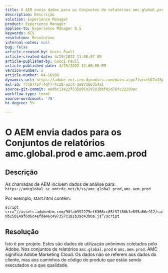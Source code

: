 ```yaml
---
title: O AEM envia dados para os Conjuntos de relatórios amc.global.prod e amc.aem.prod
description: Descrição
solution: Experience Manager
product: Experience Manager
applies-to: Experience Manager 6.5
keywords: KCS
resolution: Resolution
internal-notes: null
bug: false
article-created-by: Gucci Paull
article-created-date: 4/29/2022 11:08:07 AM
article-published-by: Gucci Paull
article-published-date: 4/29/2022 12:00:08 PM
version-number: 2
article-number: KA-16988
dynamics-url: https://adobe-ent.crm.dynamics.com/main.aspx?forceUCI=1&pagetype=entityrecord&etn=knowledgearticle&id=ca7ac9a4-acc7-ec11-a7b6-0022480a10ee
exl-id: 7750775f-4df7-4c38-a2c4-3e87166354a1
source-git-commit: 40dbc13a22f535895029701bbf05d78fc22200ac
workflow-type: tm+mt
source-wordcount: '78'
ht-degree: 5%

---
```


# O AEM envia dados para os Conjuntos de relatórios amc.global.prod e amc.aem.prod

## Descrição



As chamadas de AEM incluem dados de análise para: `https://amcglobal.sc.omtrdc.net/b/ss/amc.global.prod,amc.aem.prod`

Por exemplo, start.html contém:

```
script src=“//assets.adobedtm.com/98fab992275ef6366cc65f57f86b1e895a66c912/satelliteLib-0b150149f6d6c4efde46c497357c181b39c43b0a.js”/script
```




## Resolução



Isto é por projeto. Estes são dados de utilização anônimos coletados pelo Adobe. Nos conjuntos de relatórios `amc.global.prod` e `amc.aem.prod`. AMC significa Adobe Marketing Cloud. Os dados não se referem aos dados do cliente, mas aos caminhos do código do produto que estão sendo executados e a que qualidade.
